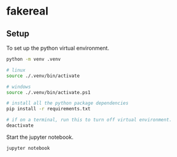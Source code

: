
# fakereal

## Setup

To set up the python virtual environment.
```sh
python -m venv .venv

# linux
source ./.venv/bin/activate

# windows
source ./.venv/bin/activate.ps1

# install all the python package dependencies
pip install -r requirements.txt

# if on a terminal, run this to turn off virtual environment.
deactivate
```

Start the jupyter notebook.
```sh
jupyter notebook
```
